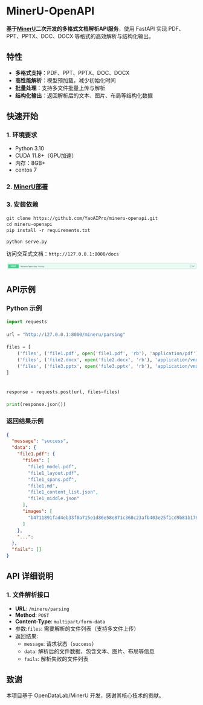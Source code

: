 # MinerU-OpenAPI

**基于[MinerU](https://github.com/opendatalab/MinerU)二次开发的多格式文档解析API服务**，使用 FastAPI 实现 PDF、PPT、PPTX、DOC、DOCX 等格式的高效解析与结构化输出。

## 特性

- **多格式支持**：PDF、PPT、PPTX、DOC、DOCX
- **高性能解析**：模型预加载，减少初始化时间
- **批量处理**：支持多文件批量上传与解析
- **结构化输出**：返回解析后的文本、图片、布局等结构化数据

## 快速开始

### 1. 环境要求

- Python 3.10
- CUDA 11.8+（GPU加速）
- 内存：8GB+
- centos 7

### 2. [MinerU部署](https://github.com/opendatalab/MinerU/blob/master/docs/README_Ubuntu_CUDA_Acceleration_en_US.md)

### 3. 安装依赖

```
git clone https://github.com/YaoAIPro/mineru-openapi.git
cd mineru-openapi
pip install -r requirements.txt
```

```
python serve.py
```

访问交互式文档：`http://127.0.0.1:8000/docs`

![image-20250307161352665](pic/image-20250307161352665.png)

## API示例

### Python 示例

```python
import requests

url = "http://127.0.0.1:8000/mineru/parsing"

files = [
    ('files', ('file1.pdf', open('file1.pdf', 'rb'), 'application/pdf')),
    ('files', ('file2.docx', open('file2.docx', 'rb'), 'application/vnd.openxmlformats-officedocument.wordprocessingml.document')),
    ('files', ('file3.pptx', open('file3.pptx', 'rb'), 'application/vnd.openxmlformats-officedocument.presentationml.presentation'))
]


response = requests.post(url, files=files)

print(response.json())  
```

### 返回结果示例

```json
{
  "message": "success",
  "data": {
    "file1.pdf": {
      "files": [
        "file1_model.pdf",
        "file1_layout.pdf",
        "file1_spans.pdf",
        "file1.md",
        "file1_content_list.json",
        "file1_middle.json"
      ],
      "images": [
        "b4711891fad4eb33f0a715e1d86e58e871c368c23afb403e25f1cd9b81b178a9.jpg"
      ]
    },
    "...": 
  },
  "fails": []
}
```

## API 详细说明

### 1. 文件解析接口

- **URL**: `/mineru/parsing`
- **Method**: `POST`
- **Content-Type**: `multipart/form-data`
- 参数:`files`: 需要解析的文件列表（支持多文件上传）
- 返回结果:
  - `message`: 请求状态（`success`）
  - `data`: 解析后的文件数据，包含文本、图片、布局等信息
  - `fails`: 解析失败的文件列表

## 致谢

本项目基于 OpenDataLab/MinerU 开发，感谢其核心技术的贡献。
